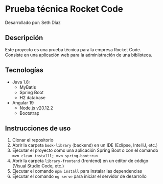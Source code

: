 # Prueba técnica Rocket Code
Desarrollado por: Seth Díaz

## Descripción
Este proyecto es una prueba técnica para la empresa Rocket Code. Consiste en una aplicación web para la administración de una biblioteca.

## Tecnologías
- Java 1.8:
  - MyBatis
  - Spring Boot
  - H2 database
- Angular 19
  - Node.js v20.12.2
  - Bootstrap


## Instrucciones de uso
1. Clonar el repositorio
2. Abrir la carpeta `book-library` (backend) en un IDE (Eclipse, IntelliJ, etc.)
3. Ejecutar el proyecto como una aplicación Spring Boot o con el comando `mvn clean installl; mvn spring-boot:run`
4. Abrir la carpeta `library-frontend` (frontend) en un editor de código (Visual Studio Code, etc.)
5. Ejecutar el comando `npm install` para instalar las dependencias
6. Ejecutar el comando `ng serve` para iniciar el servidor de desarrollo

